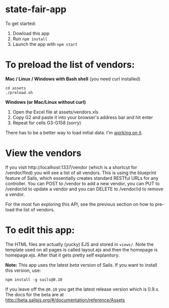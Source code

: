 # state-fair-app

To get started:

1. Dowload this app
1. Run `npm install`
1. Launch the app with `npm start`

# To preload the list of vendors:

**Mac / Linux / Windows with Bash shell**
(you need curl installed)

    cd assets
    ./preload.sh

**Windows (or Mac/Linux without curl)**

1. Open the Excel file at assets/vendors.xls
1. Copy G2 and paste it into your browser's address bar and hit enter
1. Repeat for cells G3-G158 (sorry)

There has to be a better way to load initial data. I'm [working on it](http://stackoverflow.com/questions/24090135/loading-data-fixtures-the-first-time-a-sails-js-app-is-lifted).

# View the vendors

If you visit http://localhost:1337/vendor (which is a shortcut for /vendor/find) you will see a list of all vendors. 
This is using the blueprint feature of Sails, which essentially creates standard RESTful URLs for any controller. You can POST to /vendor to add a new vendor, you can PUT to /vendor/id to update a vendor and you can DELETE to /vendor/id to remove a vendor.

For the most fun exploring this API, see the previous section on how to pre-load the list of vendors.

# To edit this app:

The HTML files are actually (yucky) EJS and stored in `views/`. Note the template used on all pages is called layout.ejs and then the homepage is homepage.ejs. After that it gets pretty self explanitory.

**Note:** This app uses the latest *beta* version of Sails. If you want to install this version, use:

    npm install -g sails@0.10

If you leave off the `@0.10` you get the latest release version which is 0.9.x. The docs for the beta are at http://beta.sailsjs.org/#/documentation/reference/Assets

